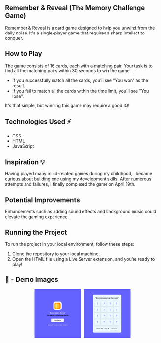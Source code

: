 ## Remember & Reveal (The Memory Challenge Game)

Remember & Reveal is a card game designed to help you unwind from the daily noise. It's a single-player game that requires a sharp intellect to conquer.

## How to Play

The game consists of 16 cards, each with a matching pair. Your task is to find all the matching pairs within 30 seconds to win the game.

- If you successfully match all the cards, you'll see "You won" as the result.
- If you fail to match all the cards within the time limit, you'll see "You lose".

It's that simple, but winning this game may require a good IQ!

## Technologies Used ⚡

- CSS
- HTML
- JavaScript

## Inspiration 💡

Having played many mind-related games during my childhood, I became curious about building one using my development skills. After numerous attempts and failures, I finally completed the game on April 19th.

## Potential Improvements

Enhancements such as adding sound effects and background music could elevate the gaming experience.

## Running the Project

To run the project in your local environment, follow these steps:

1. Clone the repository to your local machine.
2. Open the HTML file using a Live Server extension, and you're ready to play!

## 📸 - Demo Images

<div style="display: flex; justify-content: center;">
  <img src="https://github.com/yoursandeshshrestha/card-Game/blob/main/Asset/demo%20images%20for%20github.png" alt="Demo Image 1" style="width: 30%; margin-right: 10px;">
  <img src="https://github.com/yoursandeshshrestha/card-Game/blob/main/Asset/demo%20image%202.png" alt="Demo Image 2" style="width: 30%;">
</div>
